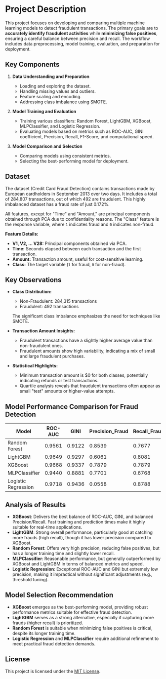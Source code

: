 # Project Description

This project focuses on developing and comparing multiple machine learning models to detect fraudulent transactions. The primary goals are to **accurately identify fraudulent activities** while **minimizing false positives**, ensuring a careful balance between precision and recall. The workflow includes data preprocessing, model training, evaluation, and preparation for deployment.

## Key Components

1. **Data Understanding and Preparation**
   - Loading and exploring the dataset.
   - Handling missing values and outliers.
   - Feature scaling and encoding.
   - Addressing class imbalance using SMOTE.

2. **Model Training and Evaluation**
   - Training various classifiers: Random Forest, LightGBM, XGBoost, MLPClassifier, and Logistic Regression.
   - Evaluating models based on metrics such as ROC-AUC, GINI coefficient, Precision, Recall, F1-Score, and computational speed.

3. **Model Comparison and Selection**
   - Comparing models using consistent metrics.
   - Selecting the best-performing model for deployment.

## Dataset

The dataset (Credit Card Fraud Detection) contains transactions made by European cardholders in September 2013 over two days. It includes a total of 284,807 transactions, out of which 492 are fraudulent. This highly imbalanced dataset has a fraud rate of just 0.172%.

All features, except for "Time" and "Amount," are principal components obtained through PCA due to confidentiality reasons. The "Class" feature is the response variable, where `1` indicates fraud and `0` indicates non-fraud.

**Feature Details:**
- **V1, V2, ... V28:** Principal components obtained via PCA.
- **Time:** Seconds elapsed between each transaction and the first transaction.
- **Amount:** Transaction amount, useful for cost-sensitive learning.
- **Class:** The target variable (`1` for fraud, `0` for non-fraud).

## Key Observations

- **Class Distribution:**
  - Non-Fraudulent: 284,315 transactions
  - Fraudulent: 492 transactions

  The significant class imbalance emphasizes the need for techniques like SMOTE.

- **Transaction Amount Insights:**
  - Fraudulent transactions have a slightly higher average value than non-fraudulent ones.
  - Fraudulent amounts show high variability, indicating a mix of small and large fraudulent purchases.

- **Statistical Highlights:**
  - Minimum transaction amount is $0 for both classes, potentially indicating refunds or test transactions.
  - Quartile analysis reveals that fraudulent transactions often appear as small "test" amounts or higher-value attempts.

## Model Performance Comparison for Fraud Detection

| Model               | ROC-AUC | GINI   | Precision_Fraud | Recall_Fraud | F1_Fraud | Train_Time (s) | Pred_Time (s) |
|---------------------|---------|--------|-----------------|--------------|----------|----------------|---------------|
| Random Forest       | 0.9561  | 0.9122 | 0.8539          | 0.7677       | 0.8085   | 38.83          | 0.0927        |
| LightGBM            | 0.9649  | 0.9297 | 0.6061          | 0.8081       | 0.6926   | 2.02           | 0.0650        |
| XGBoost             | 0.9668  | 0.9337 | 0.7879          | 0.7879       | 0.7879   | 1.81           | 0.0316        |
| MLPClassifier        | 0.9440  | 0.8881 | 0.7701          | 0.6768       | 0.7204   | 29.45          | 0.0362        |
| Logistic Regression | 0.9718  | 0.9436 | 0.0558          | 0.8788       | 0.1049   | 3.30           | 0.0055        |

## Analysis of Results

- **XGBoost**: Delivers the best balance of ROC-AUC, GINI, and balanced Precision/Recall. Fast training and prediction times make it highly suitable for real-time applications.
- **LightGBM**: Strong overall performance, particularly good at catching more frauds (high recall), though it has lower precision compared to XGBoost.
- **Random Forest**: Offers very high precision, reducing false positives, but has a longer training time and slightly lower recall.
- **MLPClassifier**: Reasonable performance, but generally outperformed by XGBoost and LightGBM in terms of balanced metrics and speed.
- **Logistic Regression**: Exceptional ROC-AUC and GINI but extremely low precision, making it impractical without significant adjustments (e.g., threshold tuning).

## Model Selection Recommendation

- **XGBoost** emerges as the best-performing model, providing robust performance metrics suitable for effective fraud detection.
- **LightGBM** serves as a strong alternative, especially if capturing more frauds (higher recall) is prioritized.
- **Random Forest** is suitable when minimizing false positives is critical, despite its longer training time.
- **Logistic Regression** and **MLPClassifier** require additional refinement to meet practical fraud detection demands.

## License

This project is licensed under the [MIT License](LICENSE).
